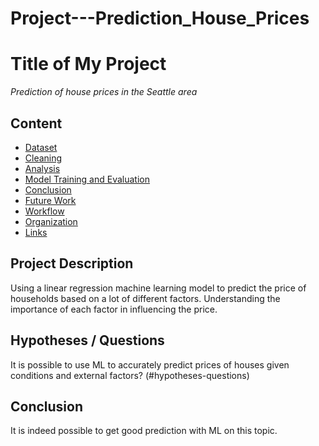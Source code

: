# Project---Prediction_House_Prices

# Title of My Project
*Prediction of house prices in the Seattle area*


## Content
- [Dataset](#dataset)
- [Cleaning](#cleaning)
- [Analysis](#analysis)
- [Model Training and Evaluation](#model-training-and-evaluation)
- [Conclusion](#conclusion)
- [Future Work](#future-work)
- [Workflow](#workflow)
- [Organization](#organization)
- [Links](#links)

## Project Description
Using a linear regression machine learning model to predict the price of households based on a lot of different factors. Understanding the importance of each factor in influencing the price.

## Hypotheses / Questions
It is possible to use ML to accurately predict prices of houses given conditions and external factors? (#hypotheses-questions)

## Conclusion
It is indeed possible to get good prediction with ML on this topic.
